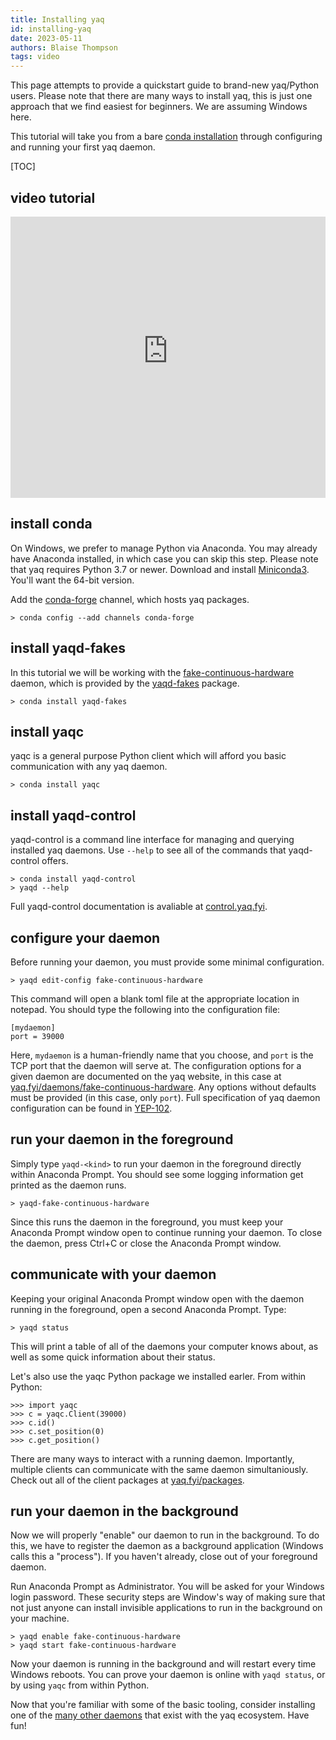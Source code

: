```yaml
---
title: Installing yaq
id: installing-yaq
date: 2023-05-11
authors: Blaise Thompson
tags: video
---
```


This page attempts to provide a quickstart guide to brand-new yaq/Python users.
Please note that there are many ways to install yaq, this is just one approach that we find easiest for beginners.
We are assuming Windows here.

This tutorial will take you from a bare [conda installation](https://docs.conda.io/en/latest/miniconda.html) through configuring and running your first yaq daemon.


[TOC]

video tutorial
--------------

<iframe width="100%" height="450" src="https://www.youtube-nocookie.com/embed/_9HSoPL0KyM" frameborder="0" allow="accelerometer; clipboard-write; encrypted-media; gyroscope; picture-in-picture" allowfullscreen></iframe>

install conda
-------------

On Windows, we prefer to manage Python via Anaconda.
You may already have Anaconda installed, in which case you can skip this step.
Please note that yaq requires Python 3.7 or newer.
Download and install [Miniconda3](https://docs.conda.io/en/latest/miniconda.html).
You'll want the 64-bit version.

Add the [conda-forge](https://conda-forge.org/) channel, which hosts yaq packages.

    > conda config --add channels conda-forge

install yaqd-fakes
------------------

In this tutorial we will be working with the [fake-continuous-hardware](https://yaq.fyi/daemons/fake-continuous-hardware/) daemon, which is provided by the [yaqd-fakes](https://anaconda.org/conda-forge/yaqd-fakes) package.

    > conda install yaqd-fakes

install yaqc
------------

yaqc is a general purpose Python client which will afford you basic communication with any yaq daemon.

    > conda install yaqc

install yaqd-control
--------------------

yaqd-control is a command line interface for managing and querying installed yaq daemons.
Use `--help` to see all of the commands that yaqd-control offers.

    > conda install yaqd-control
    > yaqd --help

Full yaqd-control documentation is avaliable at [control.yaq.fyi](https://control.yaq.fyi/).

configure your daemon
---------------------

Before running your daemon, you must provide some minimal configuration.

    > yaqd edit-config fake-continuous-hardware

This command will open a blank toml file at the appropriate location in notepad.
You should type the following into the configuration file:

    [mydaemon]
    port = 39000

Here, `mydaemon` is a human-friendly name that you choose, and `port` is the TCP port that the daemon will serve at.
The configuration options for a given daemon are documented on the yaq website, in this case at [yaq.fyi/daemons/fake-continuous-hardware](https://yaq.fyi/daemons/fake-continuous-hardware/#configuration).
Any options without defaults must be provided (in this case, only `port`).
Full specification of yaq daemon configuration can be found in [YEP-102](https://yeps.yaq.fyi/102/).

run your daemon in the foreground
---------------------------------

Simply type `yaqd-<kind>` to run your daemon in the foreground directly within Anaconda Prompt.
You should see some logging information get printed as the daemon runs.

    > yaqd-fake-continuous-hardware

Since this runs the daemon in the foreground, you must keep your Anaconda Prompt window open to continue running your daemon.
To close the daemon, press Ctrl+C or close the Anaconda Prompt window.

communicate with your daemon
----------------------------

Keeping your original Anaconda Prompt window open with the daemon running in the foreground, open a second Anaconda Prompt.
Type:

    > yaqd status

This will print a table of all of the daemons your computer knows about, as well as some quick information about their status.

Let's also use the yaqc Python package we installed earler.
From within Python:

    >>> import yaqc
    >>> c = yaqc.Client(39000)
    >>> c.id()
    >>> c.set_position(0)
    >>> c.get_position()

There are many ways to interact with a running daemon.
Importantly, multiple clients can communicate with the same daemon simultaniously.
Check out all of the client packages at [yaq.fyi/packages](https://yaq.fyi/packages/#clients).

run your daemon in the background
---------------------------------

Now we will properly "enable" our daemon to run in the background.
To do this, we have to register the daemon as a background application (Windows calls this a "process").
If you haven't already, close out of your foreground daemon.

Run Anaconda Prompt as Administrator.
You will be asked for your Windows login password.
These security steps are Window's way of making sure that not just anyone can install invisible applications to run in the background on your machine.

    > yaqd enable fake-continuous-hardware
    > yaqd start fake-continuous-hardware

Now your daemon is running in the background and will restart every time Windows reboots.
You can prove your daemon is online with `yaqd status`, or by using `yaqc` from within Python.

Now that you're familiar with some of the basic tooling, consider installing one of the [many other daemons](https://yaq.fyi/daemons/) that exist with the yaq ecosystem.
Have fun!
